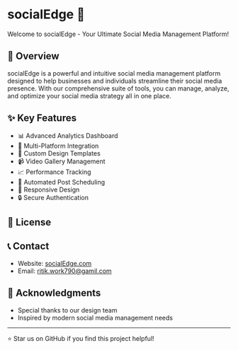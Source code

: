 # socialEdge 🌟

Welcome to socialEdge - Your Ultimate Social Media Management Platform!

## 📱 Overview

socialEdge is a powerful and intuitive social media management platform designed to help businesses and individuals streamline their social media presence. With our comprehensive suite of tools, you can manage, analyze, and optimize your social media strategy all in one place.

## ✨ Key Features

- 📊 Advanced Analytics Dashboard
- 📱 Multi-Platform Integration
- 🎨 Custom Design Templates
- 📹 Video Gallery Management
- 📈 Performance Tracking
- 🔄 Automated Post Scheduling
- 📱 Responsive Design
- 🔒 Secure Authentication


## 📝 License


## 📞 Contact

- Website: [socialEdge.com](https://www.linkedin.com/in/ritikkumarsah/)
- Email: ritik.work790@gamil.com


## 🙏 Acknowledgments

- Special thanks to our design team 
- Inspired by modern social media management needs

---

⭐ Star us on GitHub if you find this project helpful!